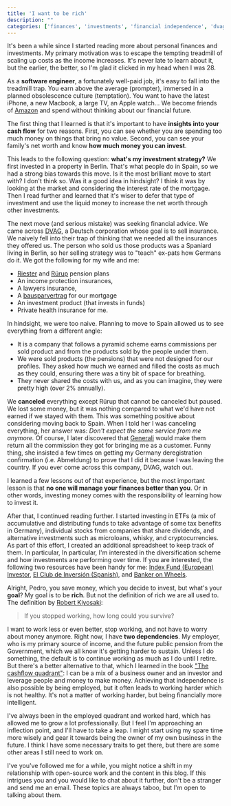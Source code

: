 ```yaml
---
title: 'I want to be rich'
description: ""
categories: ['finances', 'investments', 'financial independence', 'dvag scam']
---
```


It's been a while since I started reading more about personal finances and investments.
My primary motivation was to escape the tempting treadmill of scaling up costs as the income increases.
It's never late to learn about it,
but the earlier,
the better,
so I'm glad it clicked in my head when I was 28.

As a **software engineer**,
a fortunately well-paid job,
it's easy to fall into the treadmill trap.
You earn above the average (prompter),
immersed in a planned obsolescence culture (temptation).
You want to have the latest iPhone,
a new Macbook,
a large TV,
an Apple watch...
We become friends of [Amazon](https://amazon.com) and spend without thinking about our financial future.

The first thing that I learned is that it's important to have **insights into your cash flow** for two reasons.
First,
you can see whether you are spending too much money on things that bring no value.
Second, you can see your family's net worth and know **how much money you can invest**.

This leads to the following question: **what's my investment strategy?**
We first invested in a property in Berlin.
That's what people do in Spain,
so we had a strong bias towards this move.
Is it the most brilliant move to start with? I don't think so.
Was it a good idea in hindsight?
I think it was by looking at the market and considering the interest rate of the mortgage.
Then I read further and learned that it's wiser to defer that type of investment and use the liquid money to increase the net worth through other investments.

The next move (and serious mistake) was seeking financial advice.
We came across [DVAG](https://www.dvag.de/dvag/index.html),
a Deutsch corporation whose goal is to sell insurance.
We naively fell into their trap of thinking that we needed all the insurances they offered us.
The person who sold us those products was a Spaniard living in Berlin,
so her selling strategy was to "teach" ex-pats how Germans do it.
We got the following for my wife and me:

- [Riester](https://schlemann.com/altersvorsorge/riester-rente/riester-pension-english/) and [Rürup](https://www.bvi.de/en/about-funds/savings-and-provision-for-retirement/ruerup-pension/#:~:text=The%20'R%C3%BCrup'%2D%20pension%20is,with%20a%20fund%20savings%20plan.) pension plans
- An income protection insurances,
- A lawyers insurance,
- A [bausparvertrag](https://de.wikipedia.org/wiki/Bausparvertrag) for our mortgage
- An investment product (that invests in funds)
- Private health insurance for me.

In hindsight,
we were too naive.
Planning to move to Spain allowed us to see everything from a different angle:

- It is a company that follows a pyramid scheme earns commissions per sold product and from the products sold by the people under them.
- We were sold products (the pensions) that were not designed for our profiles. They asked how much we earned and filled the costs as much as they could, ensuring there was a tiny bit of space for breathing.
- They never shared the costs with us, and as you can imagine, they were pretty high (over 2% annually).

We **canceled** everything except Rürup that cannot be canceled but paused.
We lost some money,
but it was nothing compared to what we'd have not earned if we stayed with them.
This was something positive about considering moving back to Spain.
When I told her I was canceling everything,
her answer was:
_Don't expect the same service from me anymore._
Of course,
I later discovered that [Generali](https://www.generali.de/) would make them return all the commission they got for bringing me as a customer.
Funny thing,
she insisted a few times on getting my Germany deregistration confirmation (i.e. Abmeldung) to prove that I did it because I was leaving the country.
If you ever come across this company,
DVAG,
watch out.

I learned a few lessons out of that experience,
but the most important lesson is that **no one will manage your finances better than you**.
Or in other words,
investing money comes with the responsibility of learning how to invest it.

After that,
I continued reading further.
I started investing in ETFs (a mix of accumulative and distributing funds to take advantage of some tax benefits in Germany),
individual stocks from companies that share dividends,
and alternative investments such as microloans,
whisky,
and cryptocurrencies.
As part of this effort,
I created an additional spreadsheet to keep track of them.
In particular,
In particular, I'm interested in the diversification scheme and how investments are performing over time.
If you are interested,
the following two resources have been handy for me:
[Index Fund (European) Investor](https://indexfundinvestor.eu/),
[El Club de Inversión (Spanish)](https://www.elclubdeinversion.com/),
and [Banker on Wheels](https://www.bankeronwheels.com/).

Alright,
Pedro,
you save money,
which you decide to invest,
but what's your **goal**?
My goal is to be **rich**.
But not the definition of rich we are all used to.
The definition by [Robert Kiyosaki](https://en.wikipedia.org/wiki/Robert_Kiyosaki):

> If you stopped working, how long could you survive?

I want to work less or even better, stop working, and not have to worry about money anymore.
Right now,
I have **two dependencies**.
My employer,
who is my primary source of income,
and the future public pension from the Government,
which we all know it's getting harder to sustain.
Unless I do something,
the default is to continue working as much as I do until I retire.
But there's a better alternative to that,
which I learned in the book ["The cashflow quadrant"](https://www.amazon.de/Cashflow-Quadrant-Rich-dad-poor/dp/3898798836):
I can be a mix of a business owner and an investor and leverage people and money to make money.
Achieving that independence is also possible by being employed,
but it often leads to working harder which is not healthy.
It's not a matter of working harder,
but being financially more intelligent.

I've always been in the employed quadrant and worked hard,
which has allowed me to grow a lot professionally.
But I feel I'm approaching an inflection point,
and I'll have to take a leap.
I might start using my spare time more wisely and gear it towards being the owner of my own business in the future.
I think I have some necessary traits to get there,
but there are some other areas I still need to work on.

I've you've followed me for a while,
you might notice a shift in my relationship with open-source work and the content in this blog.
If this intrigues you and you would like to chat about it further,
don't be a stranger and send me an email.
These topics are always taboo,
but I'm open to talking about them.
